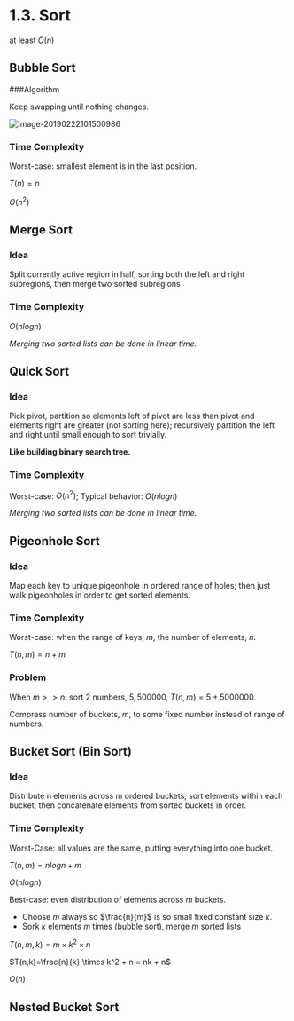 # 1.3. Sort

at least $O(n)$

## Bubble Sort

###Algorithm

Keep swapping until nothing changes.

![image-20190222101500986](/Users/crystal/dataScientistNotes/Algorithm/image/bubble_sort.png)

### Time Complexity

Worst-case: smallest element is in the last position.

$T(n) = n$

$O(n^2)$

## Merge Sort

### Idea

Split currently active region in half, sorting both the left and right subregions, then merge two sorted subregions

### Time Complexity

$O(nlogn)$

*Merging two sorted lists can be done in linear time.*

## Quick Sort

### Idea

Pick pivot, partition so elements left of pivot are less than pivot and elements right are greater (not sorting here); recursively partition the left and right until small enough to sort trivially.

**Like building binary search tree.**



### Time Complexity

Worst-case: $O(n^2)$; Typical behavior: $O(nlogn)$

*Merging two sorted lists can be done in linear time.*

## Pigeonhole Sort

### Idea

Map each key to unique pigeonhole in ordered range of holes; then just walk pigeonholes in order to get sorted elements.

### Time Complexity

Worst-case: when the range of keys, $m$, the number of elements, $n$.

$T(n,m) = n+m$

### Problem

When $m >> n$: sort 2 numbers, $5, 500000$, $T(n,m) = 5+5000000$.

Compress number of buckets, $m$, to some fixed number instead of range of numbers.

## Bucket Sort (Bin Sort)

### Idea

Distribute n elements across m ordered buckets, sort elements within each bucket, then concatenate elements from sorted buckets in order.

### Time Complexity

Worst-Case: all values are the same, putting everything into one bucket.

$T(n,m)=nlogn+m$

$O(nlogn)​$

Best-case: even distribution of elements across $m$ buckets.

* Choose $m$ always so $\frac{n}{m}$ is so small fixed constant size $k$.
* Sork $k$ elements $m$ times (bubble sort), merge $m$ sorted lists

$T(n,m,k)=m\times k^2 \times n$

$T(n,k)=\frac{n}{k} \times k^2 + n = nk + n$

$O(n)​$

## Nested Bucket Sort

